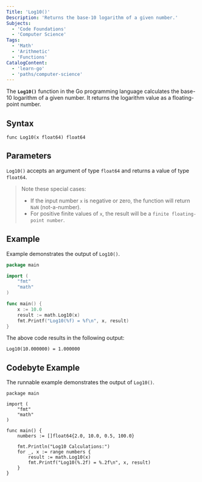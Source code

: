```yaml
---
Title: 'Log10()'
Description: 'Returns the base-10 logarithm of a given number.'
Subjects:
  - 'Code Foundations'
  - 'Computer Science'
Tags:
  - 'Math'
  - 'Arithmetic'
  - 'Functions'
CatalogContent:
  - 'learn-go'
  - 'paths/computer-science'
---
```


The **`Log10()`** function in the Go programming language calculates the base-10 logarithm of a given number. It returns the logarithm value as a floating-point number.

## Syntax

```pseudo
func Log10(x float64) float64
```

## Parameters

`Log10()` accepts an argument of type `float64` and returns a value of type `float64`.


>  Note these special cases:
>- If the input number `x` is negative or zero, the function will return `NaN` (not-a-number).
>- For positive finite values of `x`, the result will be a `finite floating-point number`.




## Example

Example demonstrates the output of `Log10()`.

```go
package main

import (
	"fmt"
	"math"
)

func main() {
	x := 10.0
	result := math.Log10(x)
	fmt.Printf("Log10(%f) = %f\n", x, result)
}
```

The above code results in the following output:

```shell
Log10(10.000000) = 1.000000
```

## Codebyte Example

The runnable example demonstrates the output of `Log10()`.

```codebyte/golang
package main

import (
	"fmt"
	"math"
)

func main() {
	numbers := []float64{2.0, 10.0, 0.5, 100.0}
	
	fmt.Println("Log10 Calculations:")
	for _, x := range numbers {
		result := math.Log10(x)
		fmt.Printf("Log10(%.2f) = %.2f\n", x, result)
	}
}
```
